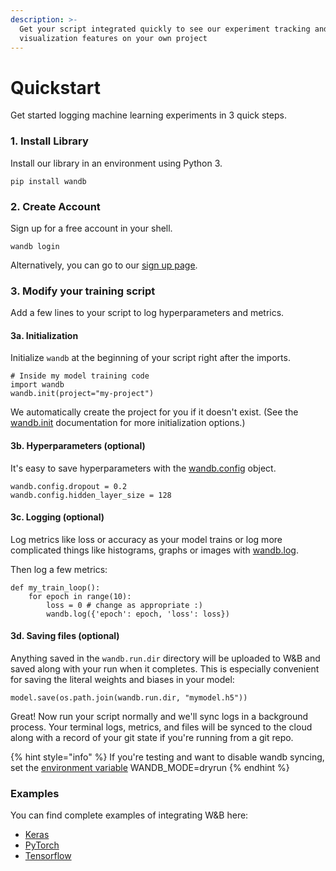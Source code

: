 ```yaml
---
description: >-
  Get your script integrated quickly to see our experiment tracking and
  visualization features on your own project
---
```


# Quickstart

Get started logging machine learning experiments in 3 quick steps.

### 1. Install Library

Install our library in an environment using Python 3.

```text
pip install wandb
```

### 2. Create Account

Sign up for a free account in your shell.

```text
wandb login
```

Alternatively, you can go to our [sign up page](https://app.wandb.ai/login?signup=true).

### 3. Modify your training script

Add a few lines to your script to log hyperparameters and metrics.

#### 3a. Initialization

Initialize `wandb` at the beginning of your script right after the imports.

```text
# Inside my model training code
import wandb
wandb.init(project="my-project")
```

We automatically create the project for you if it doesn't exist. \(See the [wandb.init](library/python/init.md) documentation for more initialization options.\)

#### 3b. Hyperparameters \(optional\)

It's easy to save hyperparameters with the [wandb.config](library/python/config.md) object.

```text
wandb.config.dropout = 0.2
wandb.config.hidden_layer_size = 128
```

#### 3c. Logging \(optional\)

Log metrics like loss or accuracy as your model trains or log more complicated things like histograms, graphs or images with [wandb.log](library/python/log.md).

Then log a few metrics:

```text
def my_train_loop():
    for epoch in range(10):
        loss = 0 # change as appropriate :)
        wandb.log({'epoch': epoch, 'loss': loss})
```

#### 3d. Saving files \(optional\)

Anything saved in the `wandb.run.dir` directory will be uploaded to W&B and saved along with your run when it completes. This is especially convenient for saving the literal weights and biases in your model:

```text
model.save(os.path.join(wandb.run.dir, "mymodel.h5"))
```

Great! Now run your script normally and we'll sync logs in a background process. Your terminal logs, metrics, and files will be synced to the cloud along with a record of your git state if you're running from a git repo.

{% hint style="info" %}
If you're testing and want to disable wandb syncing, set the [environment variable](library/advanced/environment-variables.md) WANDB\_MODE=dryrun
{% endhint %}

### Examples

You can find complete examples of integrating W&B here:

* [Keras](library/frameworks/keras.md)
* [PyTorch](https://docs.wandb.com/frameworks/pytorch-example)
* [Tensorflow](https://docs.wandb.com/frameworks/tensorflow-example)


